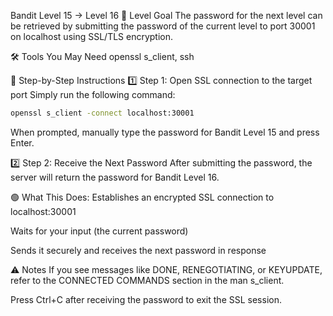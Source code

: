 Bandit Level 15 → Level 16
🔑 Level Goal
The password for the next level can be retrieved by submitting the password of the current level to port 30001 on localhost using SSL/TLS encryption.

🛠️ Tools You May Need
openssl s_client, ssh

🔄 Step-by-Step Instructions
1️⃣ Step 1: Open SSL connection to the target port
Simply run the following command:

```bash
openssl s_client -connect localhost:30001
```
When prompted, manually type the password for Bandit Level 15 and press Enter.

2️⃣ Step 2: Receive the Next Password
After submitting the password, the server will return the password for Bandit Level 16.

🟢 What This Does:
Establishes an encrypted SSL connection to localhost:30001

Waits for your input (the current password)

Sends it securely and receives the next password in response

⚠️ Notes
If you see messages like DONE, RENEGOTIATING, or KEYUPDATE, refer to the CONNECTED COMMANDS section in the man s_client.

Press Ctrl+C after receiving the password to exit the SSL session.